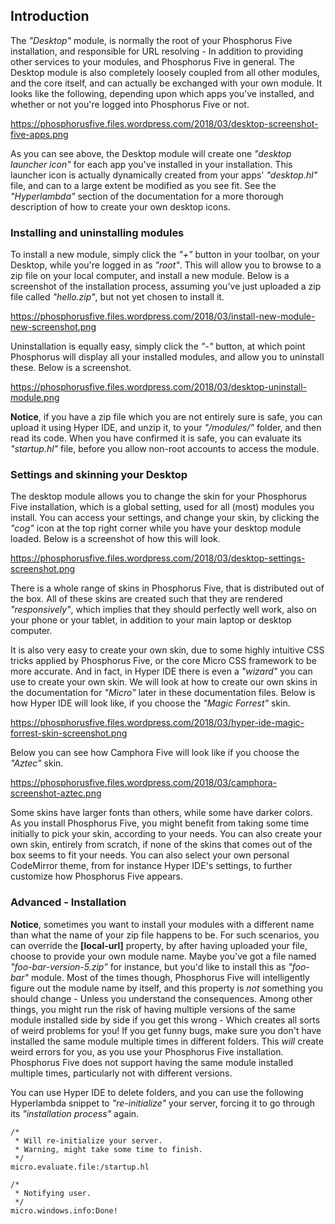 ## Introduction

The _"Desktop"_ module, is normally the root of your Phosphorus Five installation, and responsible for URL resolving -
In addition to providing other services to your modules, and Phosphorus Five in general. The Desktop module
is also completely loosely coupled from all other modules, and the core itself, and can actually be exchanged with your
own module. It looks like the following, depending upon which apps you've installed, and whether
or not you're logged into Phosphorus Five or not.

https://phosphorusfive.files.wordpress.com/2018/03/desktop-screenshot-five-apps.png

As you can see above, the Desktop module will create one _"desktop launcher icon"_ for each app you've
installed in your installation. This launcher icon is actually dynamically created from your apps'
_"desktop.hl"_ file, and can to a large extent be modified as you see fit. See the _"Hyperlambda"_ section
of the documentation for a more thorough description of how to create your own desktop icons.

### Installing and uninstalling modules

To install a new module, simply click the _"+"_ button in your toolbar, on your Desktop, while you're
logged in as _"root"_. This will allow you to browse to a zip file on your local computer, and install
a new module. Below is a screenshot of the installation process, assuming you've just uploaded a zip file called
_"hello.zip"_, but not yet chosen to install it.

https://phosphorusfive.files.wordpress.com/2018/03/install-new-module-new-screenshot.png

Uninstallation is equally easy, simply click the _"-"_ button, at which point Phosphorus will
display all your installed modules, and allow you to uninstall these. Below is a screenshot.

https://phosphorusfive.files.wordpress.com/2018/03/desktop-uninstall-module.png

**Notice**, if you have a zip file which you are not entirely sure is safe, you can upload it using Hyper IDE,
and unzip it, to your _"/modules/"_ folder, and then read its code. When you have confirmed it is safe, you
can evaluate its _"startup.hl"_ file, before you allow non-root accounts to access the module.

### Settings and skinning your Desktop

The desktop module allows you to change the skin for your Phosphorus Five installation, which is a global
setting, used for all (most) modules you install. You can access your settings, and change your skin,
by clicking the _"cog"_ icon at the top right corner while you have your desktop module loaded. Below
is a screenshot of how this will look.

https://phosphorusfive.files.wordpress.com/2018/03/desktop-settings-screenshot.png

There is a whole range of skins in Phosphorus Five, that is distributed out of the box. All of
these skins are created such that they are rendered _"responsively"_,
which implies that they should perfectly well work, also on your phone or your tablet, in addition
to your main laptop or desktop computer.

It is also very easy to create your own skin, due to some highly intuitive CSS tricks applied
by Phosphorus Five, or the core Micro CSS framework to be more accurate. And in fact, in Hyper IDE there
is even a _"wizard"_ you can use to create your own skin. We will look at how to
create our own skins in the documentation for _"Micro"_ later in these documentation files. Below
is how Hyper IDE will look like, if you choose the _"Magic Forrest"_ skin.

https://phosphorusfive.files.wordpress.com/2018/03/hyper-ide-magic-forrest-skin-screenshot.png

Below you can see how Camphora Five will look like if you choose the _"Aztec"_ skin.

https://phosphorusfive.files.wordpress.com/2018/03/camphora-screenshot-aztec.png

Some skins have larger fonts than others, while some have darker colors. As you install Phosphorus Five,
you might benefit from taking some time initially to pick your skin, according to your needs. You can also
create your own skin, entirely from scratch, if none of the skins that comes out of the box seems to fit
your needs. You can also select your own personal CodeMirror theme, from for instance Hyper IDE's settings,
to further customize how Phosphorus Five appears.

### Advanced - Installation

**Notice**, sometimes you want to install your modules with a different name than what the name of your
zip file happens to be. For such scenarios, you can override the **[local-url]** property, by after having
uploaded your file, choose to provide your own module name. Maybe you've got a file named _"foo-bar-version-5.zip"_
for instance, but you'd like to install this as _"foo-bar"_ module. Most of the times though, Phosphorus Five
will intelligently figure out the module name by itself, and this property is _not_ something you should
change - Unless you understand the consequences. Among other things, you might run the risk of having
multiple versions of the same module installed side by side if you get this wrong - Which creates all sorts
of weird problems for you! If you get funny bugs, make sure you don't have installed the same module multiple
times in different folders. This _will_ create weird errors for you, as you use your Phosphorus Five
installation. Phosphorus Five does not support having the same module installed multiple times,
particularly not with different versions.

You can use Hyper IDE to delete folders, and you can use the following Hyperlambda snippet to _"re-initialize"_
your server, forcing it to go through its _"installation process"_ again.

```hyperlambda-snippet
/*
 * Will re-initialize your server.
 * Warning, might take some time to finish.
 */
micro.evaluate.file:/startup.hl

/*
 * Notifying user.
 */
micro.windows.info:Done!
```
